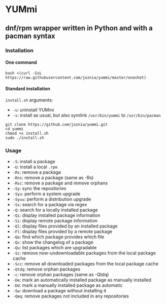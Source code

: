 # YUMmi
## dnf/rpm wrapper written in Python and with a pacman syntax
### Installation
#### One command
`bash <(curl -SsL https://raw.githubusercontent.com/joznia/yummi/master/oneshot)`
#### Standard installation
`install.sh` arguments:
* `-u`: uninstall YUMmi
* `-s`: install as usual, but also symlink `/usr/bin/yummi` to `/usr/bin/pacman`
~~~
git clone https://github.com/joznia/yummi.git
cd yummi
chmod +x install.sh
sudo ./install.sh
~~~
### Usage
* `-S`: install a package
* `-U`: install a local `.rpm`
* `-Rs`: remove a package
* `-Rns`: remove a package (same as -Rs)
* `-Rsc`: remove a package and remove orphans
* `-Sy`: sync the repositories
* `-Syu`: perform a system upgrade
* `-Syuu`: perform a distribution upgrade
* `-Ss`: search for a package via regex
* `-Q`: search for a locally installed package
* `-Qi`: display installed package information
* `-Si`: display remote package information
* `-Ql`: display files provided by an installed package
* `-Fl`: display files provided by a remote package
* `-Qo`: find which package provides which file
* `-Qc`: show the changelog of a package
* `-Qu`: list packages which are upgradable
* `-Sc`: remove now-undownloadable packages from the local package cache
* `-Scc`: remove all downloaded packages from the local package cache
* `-Qtdq`: remove orphan packages
* `-c`: remove orphan packages (same as -Qtdq)
* `-De`: mark an automatically installed package as manually installed
* `-Dd`: mark a manually installed package as automatic
* `-Sw`: download a package without installing it
* `-Qmq`: remove packages not included in any repositories 


